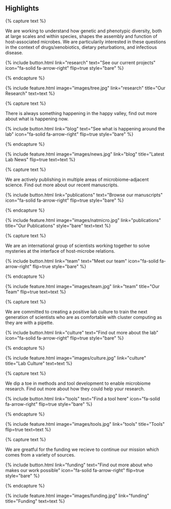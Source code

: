 ---
---

## Highlights

<!-------------------------------------->
{% capture text %}

We are working to understand how genetic and phenotypic diversity, both at large scales and within species, shapes the assembly and function of host-associated microbes. We are particularily interested in these questions in the context of drugs/xenobiotics, dietary peturbations, and infectious disease.  

{%
  include button.html
  link="research"
  text="See our current projects"
  icon="fa-solid fa-arrow-right"
  flip=true
  style="bare"
%}

{% endcapture %}

{%
  include feature.html
  image="images/tree.jpg"
  link="research"
  title="Our Research"
  text=text
%}

<!-------------------------------------->
{% capture text %}

There is always something happening in the happy valley, find out more about what is happening now.

{%
  include button.html
  link="blog"
  text="See what is happening around the lab"
  icon="fa-solid fa-arrow-right"
  flip=true
  style="bare"
%}

{% endcapture %}

{%
  include feature.html
  image="images/news.jpg"
  link="blog"
  title="Latest Lab News"
  flip=true
  text=text
%}

<!-------------------------------------->
{% capture text %}

We are actively publishing in multiple areas of microbiome-adjacent science. Find out more about our recent manuscripts.

{%
  include button.html
  link="publications"
  text="Browse our manuscripts"
  icon="fa-solid fa-arrow-right"
  flip=true
  style="bare"
%}

{% endcapture %}

{%
  include feature.html
  image="images/natmicro.jpg"
  link="publications"
  title="Our Publications"
  style="bare"
  text=text
%}

<!-------------------------------------->
{% capture text %}

We are an international group of scientists working together to solve mysteries at the interface of host-microbe relations.

{%
  include button.html
  link="team"
  text="Meet our team"
  icon="fa-solid fa-arrow-right"
  flip=true
  style="bare"
%}

{% endcapture %}

{%
  include feature.html
  image="images/team.jpg"
  link="team"
  title="Our Team"
  flip=true
  text=text
%}

<!-------------------------------------->
{% capture text %}

We are committed to creating a positive lab culture to train the next generation of scientists who are as comfortable with cluster computing as they are with a pipette.

{%
  include button.html
  link="culture"
  text="Find out more about the lab"
  icon="fa-solid fa-arrow-right"
  flip=true
  style="bare"
%}

{% endcapture %}

{%
  include feature.html
  image="images/culture.jpg"
  link="culture"
  title="Lab Culture"
  text=text
%}

<!-------------------------------------->
{% capture text %}

We dip a toe in methods and tool development to enable microbiome research. Find out more about how they could help your research.

{%
  include button.html
  link="tools"
  text="Find a tool here"
  icon="fa-solid fa-arrow-right"
  flip=true
  style="bare"
%}

{% endcapture %}

{%
  include feature.html
  image="images/tools.jpg"
  link="tools"
  title="Tools"
  flip=true
  text=text
%}

<!-------------------------------------->
{% capture text %}

We are greatful for the funding we recieve to continue our mission which comes from a variety of sources. 

{%
  include button.html
  link="funding"
  text="Find out more about who makes our work possible"
  icon="fa-solid fa-arrow-right"
  flip=true
  style="bare"
%}

{% endcapture %}

{%
  include feature.html
  image="images/funding.jpg"
  link="funding"
  title="Funding"
  text=text
%}
